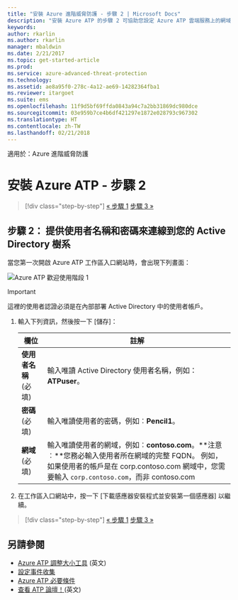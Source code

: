 ```yaml
---
title: "安裝 Azure 進階威脅防護 - 步驟 2 | Microsoft Docs"
description: "安裝 Azure ATP 的步驟 2 可協助您設定 Azure ATP 雲端服務上的網域連線設定"
keywords: 
author: rkarlin
ms.author: rkarlin
manager: mbaldwin
ms.date: 2/21/2017
ms.topic: get-started-article
ms.prod: 
ms.service: azure-advanced-threat-protection
ms.technology: 
ms.assetid: ae8a95f0-278c-4a12-ae69-14282364fba1
ms.reviewer: itargoet
ms.suite: ems
ms.openlocfilehash: 11f9d5bf69ffda0843a94c7a2bb31869dc980dce
ms.sourcegitcommit: 03e959b7ce4b6df421297e1872e028793c967302
ms.translationtype: HT
ms.contentlocale: zh-TW
ms.lasthandoff: 02/21/2018
---
```

適用於：Azure 進階威脅防護



# <a name="install-azure-atp---step-2"></a>安裝 Azure ATP - 步驟 2

>[!div class="step-by-step"]
[« 步驟 1](install-atp-step1.md)
[步驟 3 »](install-atp-step3.md)

## <a name="step-2-provide-a-username-and-password-to-connect-to-your-active-directory-forest"></a>步驟 2： 提供使用者名稱和密碼來連線到您的 Active Directory 樹系

當您第一次開啟 Azure ATP 工作區入口網站時，會出現下列畫面：

![Azure ATP 歡迎使用階段 1](media/directory-services.png)

> [!IMPORTANT]
> 這裡的使用者認證必須是在內部部署 Active Directory 中的使用者帳戶。 


1.  輸入下列資訊，然後按一下 [儲存]：

    |欄位|註解|
    |---------|------------|
    |**使用者名稱** (必填)|輸入唯讀 Active Directory 使用者名稱，例如：**ATPuser**。|
    |**密碼** (必填)|輸入唯讀使用者的密碼，例如︰**Pencil1**。|
    |**網域** (必填)|輸入唯讀使用者的網域，例如︰**contoso.com**。**注意︰**您務必輸入使用者所在網域的完整 FQDN。 例如，如果使用者的帳戶是在 corp.contoso.com 網域中，您需要輸入 `corp.contoso.com`，而非 contoso.com|

3. 在工作區入口網站中，按一下 [下載感應器安裝程式並安裝第一個感應器] 以繼續。


>[!div class="step-by-step"]
[« 步驟 1](install-atp-step1.md)
[步驟 3 »](install-atp-step3.md)


## <a name="see-also"></a>另請參閱
- [Azure ATP 調整大小工具](http://aka.ms/aatpsizingtool) \(英文\)
- [設定事件收集](configure-event-collection.md)
- [Azure ATP 必要條件](atp-prerequisites.md)
- [查看 ATP 論壇！](https://aka.ms/azureatpcommunity)\(英文\)